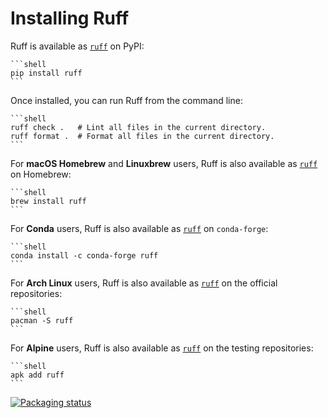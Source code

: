# Installing Ruff

Ruff is available as [`ruff`](https://pypi.org/project/ruff/) on PyPI:

    ```shell
    pip install ruff
    ```

Once installed, you can run Ruff from the command line:

    ```shell
    ruff check .   # Lint all files in the current directory.
    ruff format .  # Format all files in the current directory.
    ```

For **macOS Homebrew** and **Linuxbrew** users, Ruff is also available as [`ruff`](https://formulae.brew.sh/formula/ruff)
on Homebrew:

    ```shell
    brew install ruff
    ```

For **Conda** users, Ruff is also available as [`ruff`](https://anaconda.org/conda-forge/ruff) on
`conda-forge`:

    ```shell
    conda install -c conda-forge ruff
    ```

For **Arch Linux** users, Ruff is also available as [`ruff`](https://archlinux.org/packages/community/x86_64/ruff/)
on the official repositories:

    ```shell
    pacman -S ruff
    ```

For **Alpine** users, Ruff is also available as [`ruff`](https://pkgs.alpinelinux.org/package/edge/testing/x86_64/ruff)
on the testing repositories:

    ```shell
    apk add ruff
    ```

[![Packaging status](https://repology.org/badge/vertical-allrepos/ruff-python-linter.svg?exclude_unsupported=1)](https://repology.org/project/ruff-python-linter/versions)
